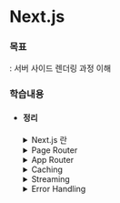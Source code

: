 # Next.js

### 목표
: 서버 사이드 렌더링 과정 이해 

### 학습내용
- #### 정리

  <details>
  <summary>Next.js 란</summary>

  React, Next 비교
  --
  ### React   
	**클라이언트 사이드 렌더링**   

  유저 측에서 렌더링 한다. 서버에서 모든 파일을 받아 놓는다. 요청이 오면 브라우저에서 꺼내 쓴다.    

	`FCP` 되는 시간이 느리다. 서버에서 파일을 받고 브라우저에서 렌더링하는 시간이 길다.

  *`FCP`: First contentful paint, 브라우저가 DOM에서 첫번째로 이뤄지는 렌더링*    
  *`DOM`: Document Object Model, HTML/XML 구조의 인터페이스*


  ### Next
	**서버 렌더링**   

	서버에서 렌더링을 시작한다. `HTML` 파일을 먼저 브라우저로 전달하고 수화를 통해 `js` 파일을 브라우저로 전달한다. 초기렌더링 이후로는 클라이언트 사이드 렌더링으로 진행된다.

  `Next FCP` 과정    
  : 서버에서 `HTML` 전달-> 수화: 요청한 페이지의 `JS 번들` 브라우저가 받음 -> 상호작용: 화면 보임(`TTI`) -> 프리패칭: `FCP` 이후 지정한 `js` 파일을 불러옴

  </details>

  <details>
  <summary>Page Router</summary>

  페이지 라우터
  --
  폴더 구조 기반, 페이지 라우팅 제공
	
	### 페이지 생성
  1번 방법 
  ```
  Pages 폴더
    ㄴ (메인 페이지) 실행 파일: index.tsx
    ㄴ (서브 페이지) 실행 파일: "URI 경로명".tsx 
  ```
  2번 방법
  ```
  Pages 폴더
    ㄴ (메인 페이지) 실행 파일: index.tsx
    ㄴ [URI 경로명] 폴더 
      ㄴ (서브 메인 페이지) 실행 파일: index.tsx
      ㄴ (서브 페이지) 동적 경로 실행 파일: [id].tsx 

  ```
  ### 404 처리
  ```
  Pages 폴더
    ㄴ 파일 생성: 404.tsx
  ```

	### 네비게이팅
  페이지 이동, 클라이언트 사이드 렌더링
  
    - `<Link href='주소'>` : 지정한 주소로 이동 

    - `useRouter.push('주소')` : 지정한 주소로 이동

    - `useRouter.back()` : 뒤로가기

    - `useRouter.replace('주소')` : 뒤로가기 방지, 주소 이동

	### 프리패칭
	: 초기화면 렌더링 이후 지정한 `js` 파일을 불러오는 기능,    
  빠른 페이지 이동 목적, 빌드 했을 때만 확인가능

  **프리패칭 설정**
    - 기본값    
    불러온 페이지 이동 링크는 자동으로 프리패칭 됨

    - 사용자 설정   
    `useEffect` 안에 `useRouter().prefetch('주소 입력')` 작성으로 설정 가능

    - 해제    
      `<Link ... prefetch={false}>...</Link>` 

	### API Routes    
	: `api/~` 해당 주소로 이동하면 `ts` | `js` 파일 실행값 반환
  ```
  api 폴더
    ㄴ 파일 생성: ~.ts | ~.js
  ```
	
	### 스타일링
  `app.tsx`에서만 `css` 파일 `import` 가능, 스타일링 겹침 방지

    - 다른 파일에서 `css` 파일 불러오기     
      ```
      1. ~.module.css // 모듈 파일명 사용
      2. import style from './~.module.css' // 스타일 적용 컴포넌트 선언
      3. <div className={style.~}></div> // 점표기법으로 클래스명 부여
      ```
  
  	- 특정부분 레이아웃 방법   
      ```
      1. 특정 레이아웃 파일 생성 // 컴포넌트 폴더
      2. 특정부분이 적용될 컴포넌트 파일에서 컴포넌트 getLayout() 프로퍼티 추가
      3. app.tsx, getLayout() 함수 인자로 컴포넌트 삽입
      ```

  ### Next 사전 렌더링
	페이지마다 렌더링 방식 지정 가능

	#### 1. 서버 사이드 렌더링(SSR)
  요청 들어올 때마다 사전 렌더링 진행 -  *최신 데이터 유지*   
  백엔드 서버(요청,반응)가 느리다면 계속 기다려야함 - *빈 화면*

	#### 2. 정적 사이트 생성(SSG) - 기본값(getStaticProps)
  빌드 타임에 미리 페이지 사전 생성 페이지 생성, 요청 시 렌더링 - *SSR 단점 보완*    
  최신 데이터 반영 어려움, `meta` 데이터 삽입 힘듦 - *컴포넌트 내 비동기 함수 + useEffect 조합*
  - `getStaticPaths(){}`    
  
    - `paths`   
      ```TypeScript
      export const getStaticPaths = () => {
        return {
          paths: [ // 해당 경로 html 파일 미리 생성
            { params: { id: '1' } }, 
            { params: { id: '2' } }
          ], 
        };
      };
      ```

    - `fallback`    
      - false
      
        ```TypeScript
        export const getStaticPaths = () => {
          return {
            fallback: false, 
            // path 외 경로 접근 시 404.tsx 실행
          };
        };
        ```
        ![](./md/img/fallback_false.png)

      - blocking    

        ```TypeScript
        export const getStaticPaths = () => {
          return {
            fallback: 'blocking',
            // SSR 방식(빈 화면)
          };
        };
        ```
        ![](./md/img/fallback_blocking.png)   

      - true    

        ```TypeScript
        export const getStaticPaths = () => {
          return {
            fallback: true,
            // SSR + 데이터 없는 풀백 상태 페이지 반환
          };
        };
        ```

        ![](./md/img/fallback_true.png)

      *`false` 제외하고 로드되는 페이지는 서버에 저장됨, 다시 접속하면 로딩 X*

	#### 3. 증분 정적 재생성(ISR)
    `revalidate` 설정으로 지정한 시간 이후 새로고침 시 데이터 갱신

    ```TypeScript
    export const getStaticProps = async () => {
      ...
      return {
        ...
        revalidate: 5,ㅓ
      };
    };
    ```
    - On-Demand-ISR   
			: 요청 받을 때마다 `ISR` 작동 설정 가능, `res.revalidate('주소')`
  </details>

  <details>
  <summary>App Router</summary>

  앱 라우터
  --
  폴더 구조 기반으로 앱 라우팅 제공   
  `page`, `layout` 파일명은 페이지로, 그외 파일명은 확장자로 인식

	### 페이지 생성
  ```
  app
  ㄴ page.tsx - '/' 메인 페이지
  ㄴ search
      ㄴ page.tsx - '/search' 페이지
  ```
	### Page
  `function Page({params, searchParams}) {}` : 2개 인자로 구성

  *`params`: 동적 라우팅 매개변수 객체 모음*    
  *`searchParams`: 쿼리스트링 변수 객체 모음*

	### Layout
  폴더 내 `layout.tsx` 생성, 동일-하위 파일까지 레이아웃 적용됨

    - 특정 컴포넌트만 `layout` 적용 방법    
  
      라우트 그룹 폴더 `(소괄호 폴더명)` 생성
      ```
      (page-layout) // 라우트 그룹 폴더
        ㄴ layout.tsx
        ㄴ page.tsx
        ㄴ ...
      ```
			
	### Server component     
  앱 라우터의 기본 컴포넌트는 서버 컴포넌트     
  *`console.log()` 터미널에서만 보임*    

  - 리액트 기능을 사용하려면    
    ```
    컴포넌트 상단 'use client' 선언
      ㄴ 왜 지정해야 하는지
        : js 번들 크기 줄임, 클라이언트 컴포넌트만 불러오도록
    ```

  - `client component` 주의사항   
    ```
    1. 서버, 클라이언트(수화과정)에서 각각 실행됨 (2번 실행)
    
    2. 서버 컴포넌트 import X 
        ㄴ 서버가 클라이언트 컴포넌트로 변환됨
        ㄴ 서버 컴포넌트를 클라이언트에게 Props로 넘기면 서버 컴포넌트 유지됨

    3. 서버 컴포넌트에서 직렬화 되지 않은 Props 전달 불가
        ㄴ 예: 함수, 파일핸들, 스레드, 네트워크 소켓 전달 불가
    ```
	
	### Navigating
    `js bundle` : 클라이언트 컴포넌트 전달    
    `RSC payload` : 서버 컴포넌트 전달

	### Page -> App Router 전환
	: `page router` 보다 응답 느려짐, 서버 컴포넌트 `fetch` 응답시간 의심, 백엔드 서버 localhost 연결하면 빠름    

	### Fetch 캐싱
	`cache` : 복사한 데이터 값을 임시 저장하는 공간
	 - `{ cache: 'force-cache' }`   
	 	: 한 번 `fetch` 된 데이터는 캐시에 저장됨, 갱신되지 않음

	 - `{ cache: 'no-cache' }`    
	 	: `fetch` 데이터 캐시에 저장되지 않음, 갱신됨
    
	- `{ next: { revalidate: 5 } }`   
	 	: 5초 동안 캐시 유지, `ISR` 유사

	- `{ next: { tag: ['a'] } }`    
		: 요청 받았을 때까지 캐시유지, `On-Demand-ISR` 유사

	### Request Memoization
	: 한 페이지에서 `fetch` `URI` 동일한지 자동으로 비교, 중복 fetch가 있다면 하나의 `fetch`만 작동

  </details>

  <details>
  <summary>Caching</summary>

  Full Router Cache - 서버
  --
  ![](./md/img/fullRouteCache.png)
  
  페이지 컴포넌트 내 `동적함수` 없고 `캐시`만 사용하는 정적 페이지   
	빌드 하고나서 풀 라우트 캐시에 페이지를 저장함, `SSG` 유사

  *`동적함수`: 쿠키, 헤더 쿼리스트링*   
  *`캐시`: `fetch()` 두번째 인자 설정*

  - ### 동적 페이지를 정적 페이지로 변환    
    `export function generateStaticParams()`    
      1. 동적페이지를 빌드 할 때 정적 페이지 `HTML` 파일 생성
      2. 페이지 방문 시 서버에 저장, `getStaticPaths()` 유사   

          ![](./md/img/generateStaticParams1.png)
          ![](./md/img/generateStaticParams2.png)
          (재)실행 할 때 페이지 로드 시간 줄일 수 있음 


  - ### 강제 동적/정적 페이지 설정
    `export const dynamic = "auto";`    
      - `"auto"`: 페이지 설정 X, 기본값     
      - `"force-dynamic"`: 동적 페이지 적용
      - `"force-static"`: 정적 페이지 적용
      - `"error"`: 정적 페이지로 변환 오류 이유 알림

  Client Router Cache - 브라우저    
  --
	중복되는 레이아웃을 브라우저에 저장   
  `Next` 기본 기능    

  </details>

  <details>
  <summary>Streaming</summary>

  스트리밍
  --
	`ux` 개선, 빠른 렌더링 우선 렌더링, 동적 페이지여야 자동 적용   
  스켈레톤 UI 적용 유용

	### 페이지 스트리밍
	페이지 자체 로딩 적용
  ```
  1. loading 생성 방법
    : 폴더 내 loading.tsx 파일 생성

  2. 폴더 구조 예시
    app
      ㄴpage.tsx 
      ㄴloading.tsx
  ```

	### 컴포넌트 스트리밍
	컴포넌트 마다 로딩 적용, `<Suspense>` 필요
  ```
  1. loading 생성 방법
    : 로딩 적용할 컴포넌트 <Suspense>로 감싸줌, fallback으로 로딩 컴포넌트 넘겨줌

  2. 컴포넌트 구조 예시
    <Suspense fallback={<loading />}>
      <Allbooks />
    </Suspense>
  ```
  
  </details>

  <details>
  <summary>Error Handling</summary>

  에러 처리
  --
	`error.tsx` 파일로 에러 처리 가능 (하위 파일까지 적용됨)     
	`layout` 파일은 `error` 파일 위치까지 실행됨    
	```
	app
      ㄴ error.tsx
      ㄴ layout.tsx
      ㄴ (search)
          ㄴ page.tsx
          ㄴ layout.tsx
          (ㄴ error.tsx) // 추가해야 search layout 적용됨
	```
	`page`에서 `search`의 `layout`은 적용되지 않음, `search` 폴더에 `error.tsx` 넣으면 `layout` 적용됨

	### `React.startTransition()`
	우선순위 낮은 작업으로 변환 함수,     
  함수 내부 비동기 작업도 우선순위에 맞춰 실행됨

  ```javascript
  () => {
    startTransition(() => {
      router.refresh(); // Next 서버 데이터 재요청
      reset(); // 리렌더링
    });
  }
  ```

  </details>